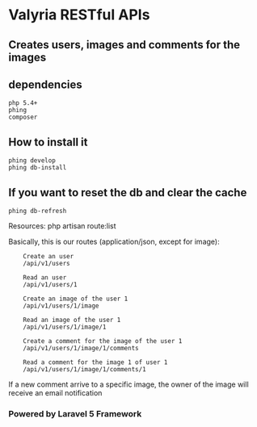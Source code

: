 # Valyria RESTful APIs

## Creates users, images and comments for the images

## dependencies

    php 5.4+
    phing
    composer

## How to install it

    phing develop
    phing db-install

## If you want to reset the db and clear the cache

    phing db-refresh

Resources:
    php artisan route:list

Basically, this is our routes (application/json, except for image):

        Create an user
        /api/v1/users

        Read an user
        /api/v1/users/1

        Create an image of the user 1
        /api/v1/users/1/image

        Read an image of the user 1
        /api/v1/users/1/image/1

        Create a comment for the image of the user 1
        /api/v1/users/1/image/1/comments

        Read a comment for the image 1 of user 1
        /api/v1/users/1/image/1/comments/1

If a new comment arrive to a specific image,
the owner of the image will receive an email notification

### Powered by Laravel 5 Framework
